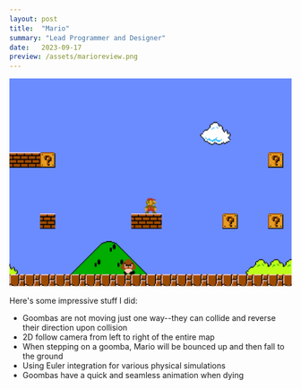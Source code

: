 ```yaml
---
layout: post
title:  "Mario"
summary: "Lead Programmer and Designer"
date:   2023-09-17
preview: /assets/marioreview.png
---
```


![Picture 1](/assets/mario.png)

Here's some impressive stuff I did:

* Goombas are not moving just one way--they can collide and reverse their direction upon collision
* 2D follow camera from left to right of the entire map
* When stepping on a goomba, Mario will be bounced up and then fall to the ground
* Using Euler integration for various physical simulations
* Goombas have a quick and seamless animation when dying
